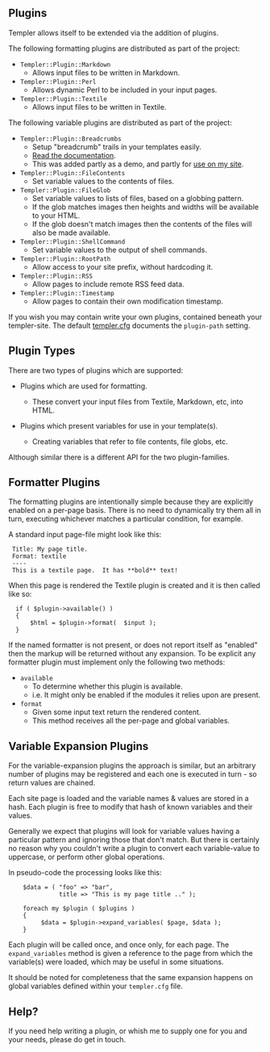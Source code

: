 Plugins
--------

Templer allows itself to be extended via the addition of plugins.

The following formatting plugins are distributed as part of the project:

* `Templer::Plugin::Markdown`
   * Allows input files to be written in Markdown.
* `Templer::Plugin::Perl`
   * Allows dynamic Perl to be included in your input pages.
* `Templer::Plugin::Textile`
   * Allows input files to be written in Textile.

The following variable plugins are distributed as part of the project:

* `Templer::Plugin::Breadcrumbs`
   * Setup "breadcrumb" trails in your templates easily.
   * [Read the documentation](https://raw.github.com/skx/templer/master/lib/Templer/Plugin/Breadcrumbs.pm).
   * This was added partly as a demo, and partly for [use on my site](http://steve.org.uk/Software/templer/).
* `Templer::Plugin::FileContents`
   * Set variable values to the contents of files.
* `Templer::Plugin::FileGlob`
   * Set variable values to lists of files, based on a globbing pattern.
   * If the glob matches images then heights and widths will be available to your HTML.
   * If the glob doesn't match images then the contents of the files will also be made available.
* `Templer::Plugin::ShellCommand`
   * Set variable values to the output of shell commands.
* `Templer::Plugin::RootPath`
   * Allow access to your site prefix, without hardcoding it.
* `Templer::Plugin::RSS`
   * Allow pages to include remote RSS feed data.
* `Templer::Plugin::Timestamp`
   * Allow pages to contain their own modification timestamp.

If you wish you may contain write your own plugins, contained beneath your
templer-site.  The default [templer.cfg](templer.cfg.sample) documents the
`plugin-path` setting.




Plugin Types
------------

There are two types of plugins which are supported:

* Plugins which are used for formatting.
    * These convert your input files from Textile, Markdown, etc, into HTML.

* Plugins which present variables for use in your template(s).
    * Creating variables that refer to file contents, file globs, etc.

Although similar there is a different API for the two plugin-families.




Formatter Plugins
------------------

The formatting plugins are intentionally simple because they are explicitly
enabled on a per-page basis.  There is no need to dynamically try them all in
turn, executing whichever matches a particular condition, for example.

A standard input page-file might look like this:

     Title: My page title.
     Format: textile
     ----
     This is a textile page.  It has **bold** text!

When this page is rendered the Textile plugin is created and it is then called
like so:

      if ( $plugin->available() )
      {
          $html = $plugin->format(  $input );
      }

If the named formatter is not present, or does not report itself as "enabled"
then the markup will be returned without any expansion.  To be explicit
any formatter plugin must implement only the following two methods:

* `available`
   * To determine whether this plugin is available.
   * i.e. It might only be enabled if the modules it relies upon are present.
* `format`
   * Given some input text return the rendered content.
   * This method receives all the per-page and global variables.



Variable Expansion Plugins
--------------------------

For the variable-expansion plugins the approach is similar, but an arbitrary
number of plugins may be registered and each one is executed in turn - so
return values are chained.

Each site page is loaded and the variable names & values are stored in a
hash.  Each plugin is free to modify that hash of known variables and
their values.

Generally we expect that plugins will look for variable values having
a particular pattern and ignoring those that don't match.  But there is
certainly no reason why you couldn't write a plugin to convert each
variable-value to uppercase, or perform other global operations.

In pseudo-code the processing looks like this:


        $data = ( "foo" => "bar",
                  title => "This is my page title .." );

        foreach my $plugin ( $plugins )
        {
             $data = $plugin->expand_variables( $page, $data );
        }


Each plugin will be called once, and once only, for each page.  The
`expand_variables` method is given a reference to the page from which the
variable(s) were loaded, which may be useful in some situations.

It should be noted for completeness that the same expansion happens on global
variables defined within your `templer.cfg` file.


Help?
-----

If you need help writing a plugin, or whish me to supply one for you and your needs,
please do get in touch.


